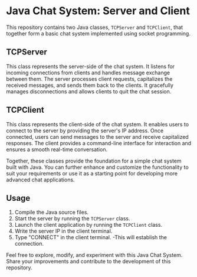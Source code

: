 # Java Chat System: Server and Client

This repository contains two Java classes, `TCPServer` and `TCPClient`, that together form a basic chat system implemented using socket programming.

## TCPServer

This class represents the server-side of the chat system. It listens for incoming connections from clients and handles message exchange between them. The server processes client requests, capitalizes the received messages, and sends them back to the clients. It gracefully manages disconnections and allows clients to quit the chat session.

## TCPClient

This class represents the client-side of the chat system. It enables users to connect to the server by providing the server's IP address. Once connected, users can send messages to the server and receive capitalized responses. The client provides a command-line interface for interaction and ensures a smooth real-time conversation.

Together, these classes provide the foundation for a simple chat system built with Java. You can further enhance and customize the functionality to suit your requirements or use it as a starting point for developing more advanced chat applications.

## Usage

1. Compile the Java source files.
2. Start the server by running the `TCPServer` class.
3. Launch the client application by running the `TCPClient` class.
4. Write the server IP in the client terminal.
5. Type "CONNECT" in the client terminal. -This will establish the connection.

Feel free to explore, modify, and experiment with this Java Chat System. Share your improvements and contribute to the development of this repository.
